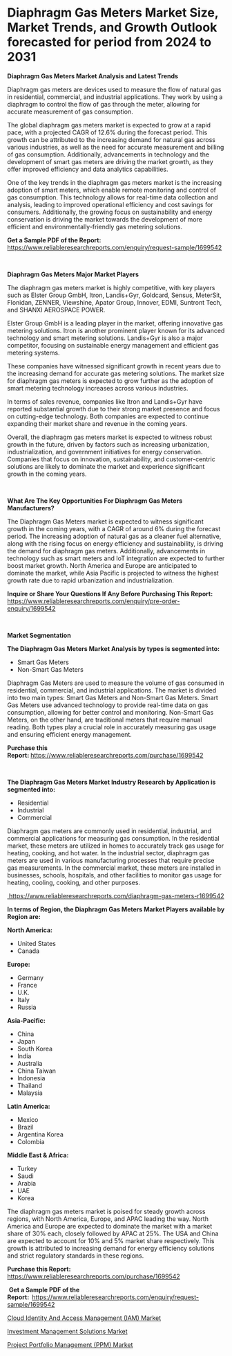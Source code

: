 <p><h1>Diaphragm Gas Meters Market Size, Market Trends, and Growth Outlook forecasted for period from 2024 to 2031</h1></p><p><strong>Diaphragm Gas Meters Market Analysis and Latest Trends</strong></p>
<p><p>Diaphragm gas meters are devices used to measure the flow of natural gas in residential, commercial, and industrial applications. They work by using a diaphragm to control the flow of gas through the meter, allowing for accurate measurement of gas consumption.</p><p>The global diaphragm gas meters market is expected to grow at a rapid pace, with a projected CAGR of 12.6% during the forecast period. This growth can be attributed to the increasing demand for natural gas across various industries, as well as the need for accurate measurement and billing of gas consumption. Additionally, advancements in technology and the development of smart gas meters are driving the market growth, as they offer improved efficiency and data analytics capabilities.</p><p>One of the key trends in the diaphragm gas meters market is the increasing adoption of smart meters, which enable remote monitoring and control of gas consumption. This technology allows for real-time data collection and analysis, leading to improved operational efficiency and cost savings for consumers. Additionally, the growing focus on sustainability and energy conservation is driving the market towards the development of more efficient and environmentally-friendly gas metering solutions.</p></p>
<p><strong>Get a Sample PDF of the Report:&nbsp;</strong> <a href="https://www.reliableresearchreports.com/enquiry/request-sample/1699542">https://www.reliableresearchreports.com/enquiry/request-sample/1699542</a></p>
<p>&nbsp;</p>
<p><strong>Diaphragm Gas Meters Major Market Players</strong></p>
<p><p>The diaphragm gas meters market is highly competitive, with key players such as Elster Group GmbH, Itron, Landis+Gyr, Goldcard, Sensus, MeterSit, Flonidan, ZENNER, Viewshine, Apator Group, Innover, EDMI, Suntront Tech, and SHANXI AEROSPACE POWER. </p><p>Elster Group GmbH is a leading player in the market, offering innovative gas metering solutions. Itron is another prominent player known for its advanced technology and smart metering solutions. Landis+Gyr is also a major competitor, focusing on sustainable energy management and efficient gas metering systems.</p><p>These companies have witnessed significant growth in recent years due to the increasing demand for accurate gas metering solutions. The market size for diaphragm gas meters is expected to grow further as the adoption of smart metering technology increases across various industries.</p><p>In terms of sales revenue, companies like Itron and Landis+Gyr have reported substantial growth due to their strong market presence and focus on cutting-edge technology. Both companies are expected to continue expanding their market share and revenue in the coming years.</p><p>Overall, the diaphragm gas meters market is expected to witness robust growth in the future, driven by factors such as increasing urbanization, industrialization, and government initiatives for energy conservation. Companies that focus on innovation, sustainability, and customer-centric solutions are likely to dominate the market and experience significant growth in the coming years.</p></p>
<p>&nbsp;</p>
<p><strong>What Are The Key Opportunities For Diaphragm Gas Meters Manufacturers?</strong></p>
<p><p>The Diaphragm Gas Meters market is expected to witness significant growth in the coming years, with a CAGR of around 6% during the forecast period. The increasing adoption of natural gas as a cleaner fuel alternative, along with the rising focus on energy efficiency and sustainability, is driving the demand for diaphragm gas meters. Additionally, advancements in technology such as smart meters and IoT integration are expected to further boost market growth. North America and Europe are anticipated to dominate the market, while Asia Pacific is projected to witness the highest growth rate due to rapid urbanization and industrialization.</p></p>
<p><strong>Inquire or Share Your Questions If Any Before Purchasing This Report:</strong> <a href="https://www.reliableresearchreports.com/enquiry/pre-order-enquiry/1699542">https://www.reliableresearchreports.com/enquiry/pre-order-enquiry/1699542</a></p>
<p>&nbsp;</p>
<p><strong>Market Segmentation</strong></p>
<p><strong>The Diaphragm Gas Meters Market Analysis by types is segmented into:</strong></p>
<p><ul><li>Smart Gas Meters</li><li>Non-Smart Gas Meters</li></ul></p>
<p><p>Diaphragm Gas Meters are used to measure the volume of gas consumed in residential, commercial, and industrial applications. The market is divided into two main types: Smart Gas Meters and Non-Smart Gas Meters. Smart Gas Meters use advanced technology to provide real-time data on gas consumption, allowing for better control and monitoring. Non-Smart Gas Meters, on the other hand, are traditional meters that require manual reading. Both types play a crucial role in accurately measuring gas usage and ensuring efficient energy management.</p></p>
<p><strong>Purchase this Report:&nbsp;</strong><a href="https://www.reliableresearchreports.com/purchase/1699542">https://www.reliableresearchreports.com/purchase/1699542</a></p>
<p>&nbsp;</p>
<p><strong>The Diaphragm Gas Meters Market Industry Research by Application is segmented into:</strong></p>
<p><ul><li>Residential</li><li>Industrial</li><li>Commercial</li></ul></p>
<p><p>Diaphragm gas meters are commonly used in residential, industrial, and commercial applications for measuring gas consumption. In the residential market, these meters are utilized in homes to accurately track gas usage for heating, cooking, and hot water. In the industrial sector, diaphragm gas meters are used in various manufacturing processes that require precise gas measurements. In the commercial market, these meters are installed in businesses, schools, hospitals, and other facilities to monitor gas usage for heating, cooling, cooking, and other purposes.</p></p>
<p><a href="https://www.reliableresearchreports.com/diaphragm-gas-meters-r1699542">&nbsp;https://www.reliableresearchreports.com/diaphragm-gas-meters-r1699542</a></p>
<p><strong>In terms of Region, the Diaphragm Gas Meters Market Players available by Region are:</strong></p>
<p>
    <p> <strong> North America: </strong>
        <ul>
            <li>United States</li>
            <li>Canada</li>
        </ul>
        </p> 
    <p> <strong> Europe: </strong>
        <ul>
            <li>Germany</li>
            <li>France</li>
            <li>U.K.</li>
            <li>Italy</li>
            <li>Russia</li>
        </ul>
        </p> 
    <p> <strong> Asia-Pacific: </strong>
        <ul>
            <li>China</li>
            <li>Japan</li>
            <li>South Korea</li>
            <li>India</li>
            <li>Australia</li>
            <li>China Taiwan</li>
            <li>Indonesia</li>
            <li>Thailand</li>
            <li>Malaysia</li>
        </ul>
        </p> 
    <p> <strong> Latin America: </strong>
        <ul>
            <li>Mexico</li>
            <li>Brazil</li>
            <li>Argentina Korea</li>
            <li>Colombia</li>
        </ul>
        </p> 
    <p> <strong> Middle East & Africa: </strong>
        <ul>
            <li>Turkey</li>
            <li>Saudi</li>
            <li>Arabia</li>
            <li>UAE</li>
            <li>Korea</li>
        </ul>
    </p>
    </p>
<p><p>The diaphragm gas meters market is poised for steady growth across regions, with North America, Europe, and APAC leading the way. North America and Europe are expected to dominate the market with a market share of 30% each, closely followed by APAC at 25%. The USA and China are expected to account for 10% and 5% market share respectively. This growth is attributed to increasing demand for energy efficiency solutions and strict regulatory standards in these regions.</p></p>
<p><strong>Purchase this Report: </strong><a href="https://www.reliableresearchreports.com/purchase/1699542">https://www.reliableresearchreports.com/purchase/1699542</a></p>
<p>&nbsp;<strong>Get a Sample PDF of the Report:&nbsp;&nbsp;</strong><a href="https://www.reliableresearchreports.com/enquiry/request-sample/1699542">https://www.reliableresearchreports.com/enquiry/request-sample/1699542</a></p>
<p><strong></strong></p>
<p><p><a href="https://github.com/globismark/Market-Research-Report-List-3/blob/main/cloud-identity-and-access-management-iam-market.md">Cloud Identity And Access Management (IAM) Market</a></p><p><a href="https://www.linkedin.com/pulse/analyzing-investment-management-solutions-market-global-industry-dm2ye">Investment Management Solutions Market</a></p><p><a href="https://github.com/prosalinda88/Market-Research-Report-List-4/blob/main/project-portfolio-management-ppm-market.md">Project Portfolio Management (PPM) Market</a></p></p>